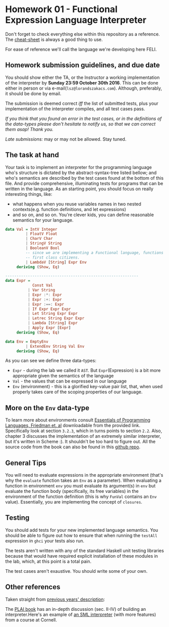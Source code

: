 Homework 01 - Functional Expression Language Interpreter
===============================================================================

Don't forget to check everything else within this repository as a reference. The [cheat-sheet](https://github.com/2016-Fall-UPT-PLDA/labs/blob/master/haskell-cheat-sheet.md) is always a good thing to use.  

For ease of reference we'll call the language we're developing here FELI.

Homework submission guidelines, and due date
-------------------------------------------------------------
You should show either the TA, or the Instructor a working implementation of the interpreter by **__Sunday 23:59 October 30th 2016__**. This can be done either in person or via e-mail(`lsz@lorandszakacs.com`). Although, preferably, it should be done by email.

The submission is deemed correct *_iff_* the list of submitted tests, plus your implementation of the interpreter compiles, and all test cases pass.

*_If you think that you found an error in the test cases, or in the definitions of the data-types please don't hesitate to notify us, so that we can correct them asap! Thank you._*  

*_Late submissions_:* may or may not be allowed. Stay tuned.

The task at hand
-------------------------------------------------------------

Your task is to implement an interpreter for the programming language who's structure is dictated by the abstract-syntax-tree listed bellow; and who's semantics are described by the test cases found at the bottom of this file. And provide comprehensive, illuminating tests for programs that can be written in the language. As an starting point, you should focus on really interesting things, like: 
 - what happens when you reuse variables names in two nested contexts(e.g. function definitions, and let expressions)
 - and so on, and so on. You're clever kids, you can define reasonable semantics for your language.

```Haskell
data Val = IntV Integer
         | FloatV Float
         | CharV Char
         | StringV String
         | BooleanV Bool
         -- since we are implementing a Functional language, functions are
         -- first class citizens.
         | LambdaV [String] Expr Env
     deriving (Show, Eq)

-----------------------------------------------------------
data Expr = 
            Const Val
          | Var String
          | Expr :*: Expr 
          | Expr :+: Expr 
          | Expr :==: Expr 
          | If Expr Expr Expr
          | Let String Expr Expr
          | Letrec String Expr Expr
          | Lambda [String] Expr 
          | Apply Expr [Expr]
     deriving (Show, Eq)

data Env = EmptyEnv
         | ExtendEnv String Val Env
     deriving (Show, Eq)
```


As you can see we define three data-types:
  * `Expr` - during the lab we called it `AST`. But `Expr`(Expression) is a bit more appropriate given the semantics of the language
  * `Val` - the values that can be expressed in our language
  * `Env` (environment) - this is a glorified key-value pair list, that, when used properly takes care of the scoping properties of our language.  



More on the `Env` data-type
-------------------------------------------------------------

To learn more about environments consult [Essentials of Programming Languages, Friedman et. al](https://karczmarczuk.users.greyc.fr/TEACH/Doc/EssProgLan.pdf) downloadable from the provided link. Specifically look at section `3.2.3`, which in turns points to section `2.2`. Also, chapter 3 discusses the implementation of an extremely similar interpreter, but it's written in Scheme :). It shouldn't be too hard to figure out. All the source code from the book can also be found in this [github repo](https://github.com/mwand/eopl3).  



General Tips
-------------------------------------------------------------

You will need to evaluate expressions in the appropriate environment (that's why the `evaluate` function takes an `Env` as a parameter). When evaluating a function in environment `env` you must evaluate its argument(s) in `env` but evaluate the function body (specifically, its free variables) in the environment of the function definition (this is why `FunVal` contains an `Env` value). Essentially, you are implementing the concept of `closures`.


Testing
-------------------------------------------------------------

You should add tests for your new implemented language semantics. You should be able to figure out how to ensure that when running the `testAll` expression in `ghci` your tests also run.

The tests aren't written with any of the standard Haskell unit testing libraries because that would have required explicit installation of these modules in the lab, which, at this point is a total pain.  

The test cases aren't exaustive. You should write some of your own.


Other references
-------------------------------------------------------------

Taken straight from [previous years' description](http://bigfoot.cs.upt.ro/~marius/curs/plda/2013/hw1.html):

The [PLAI book](http://cs.brown.edu/~sk/Publications/Books/ProgLangs/) has an in-depth discussion (sec. II-IV) of building an interpreter.Here's an example of [an SML interpreter](http://www.cs.cornell.edu/courses/cs312/2005sp/lectures/lec17.asp) (with more features) from a course at Cornell.